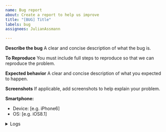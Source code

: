 ```yaml
---
name: Bug report
about: Create a report to help us improve
title: "[BUG] Title"
labels: bug
assignees: JulianAssmann

---
```


**Describe the bug**
A clear and concise description of what the bug is.

**To Reproduce**
You must include full steps to reproduce so that we can reproduce the problem.

**Expected behavior**
A clear and concise description of what you expected to happen.

**Screenshots**
If applicable, add screenshots to help explain your problem.

**Smartphone:**
<!-- Wich device/emulator did you use? -->
 - Device: [e.g. iPhone6]
 - OS: [e.g. iOS8.1]

<details>
  <summary>Logs</summary>
<!--
      Run your application with `flutter run --verbose` and attach all the
      log output below between the lines with the backticks. If there is an
      exception, please see if the error message includes enough information
      to explain how to solve the issue.
-->
```
```

<!-- Finally, paste the output of running `flutter doctor -v` here. -->

```
```
</details>
